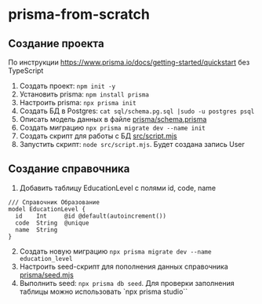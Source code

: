 # prisma-from-scratch

## Создание проекта

По инструкции https://www.prisma.io/docs/getting-started/quickstart без TypeScript

1. Создать проект: `npm init -y`
2. Установить prisma: `npm install prisma` 
3. Настроить prisma: `npx prisma init`
4. Создать БД в Postgres: `cat sql/schema.pg.sql |sudo -u postgres psql`
5. Описать модель данных в файле [prisma/schema.prisma](prisma/schema.prisma) 
6. Создать миграцию `npx prisma migrate dev --name init`
7. Создать скрипт для работы с БД [src/script.mjs](src/script.mjs)
8. Запустить скрипт: `node src/script.mjs`. Будет создана запись User

## Создание справочника

1. Добавить таблицу EducationLevel с полями id, code, name

```  
/// Справочник Образование
model EducationLevel {
  id    Int     @id @default(autoincrement())
  code  String  @unique
  name  String
}
```
2. Создать новую миграцию `npx prisma migrate dev --name education_level` 
3. Настроить seed-скрипт для пополнения данных справочника  [prisma/seed.mjs](prisma/seed.mjs)
4. Выполнить seed: `npx prisma db seed`. Для проверки заполнения таблицы можно использовать `npx prisma studio``
